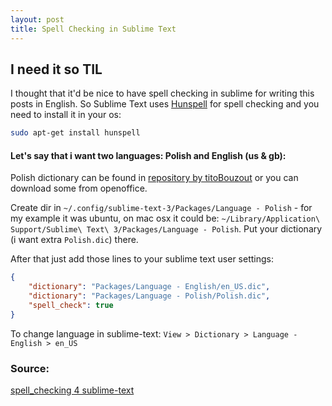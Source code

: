```yaml
---
layout: post
title: Spell Checking in Sublime Text
---
```


## I need it so TIL

I thought that it'd be nice to have spell checking in sublime for writing this posts in English.
So Sublime Text uses [Hunspell](http://hunspell.sourceforge.net/) for spell checking and you need to install it in your os:
```bash
sudo apt-get install hunspell
```

#### Let's say that i want two languages: Polish and English (us & gb):
Polish dictionary can be found in [repository by titoBouzout](https://github.com/titoBouzout/Dictionaries) or you can download some from openoffice.

Create dir in ```~/.config/sublime-text-3/Packages/Language - Polish``` - for my example it was ubuntu, on mac osx it could be: ```~/Library/Application\ Support/Sublime\ Text\ 3/Packages/Language - Polish```. Put your dictionary (i want extra ```Polish.dic```) there.

After that just add those lines to your sublime text user settings:

```json
{
    "dictionary": "Packages/Language - English/en_US.dic",
    "dictionary": "Packages/Language - Polish/Polish.dic",
    "spell_check": true
}
```

To change language in sublime-text: ```View > Dictionary > Language - English > en_US```

### Source: 
 [spell_checking 4 sublime-text](https://www.sublimetext.com/docs/2/spell_checking.html)